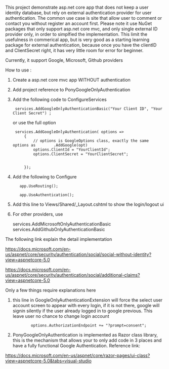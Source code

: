 
This project demonstrate asp.net core app that does not keep a user identity database, but rely on external authentication provider for user authentication.  The common use case is site that allow user to comment or contact you without register an account first.  Please note it use NuGet packages that only support asp.net core mvc, and only single external ID provider only, in order to simplfied the implementation. This limit the usefulness in commerical app, but is very good as a starting learning package for external authentication, because once you have the clientID and ClientSecret right, it has very little room for error for beginner.


Currently, it support Google, Microsoft, Github providers

How to use :

1. Create a asp.net core mvc app WITHOUT authentication
2. Add project reference to PonyGoogleOnlyAuthentication
3. Add the following code to ConfigureServices

        services.AddGoogleOnlyAuthenticationBasic("Your Client ID", "Your Client Secret") ;

    or use the full option    


        services.AddGoogleOnlyAuthentication( options =>
            {
                // options is GoogleOptions class, exactly the same options as        .AddGoogle(opt)
                options.ClientId = "YourClientId";
                options.ClientSecret = "YourClientSecret";


            });
4. Add the following to Configure

          app.UseRouting();

          app.UseAuthentication();

5. Add this line to Views/Shared/_Layout.cshtml  to show the login/logout ui

    <partial name="_LoginPartialSingleExtOnly" />

6. For other providers, use

    services.AddMicrosoftOnlyAuthenticationBasic
    services.AddGithubOnlyAuthenticationBasic



The following link explain the detail implementation

https://docs.microsoft.com/en-us/aspnet/core/security/authentication/social/social-without-identity?view=aspnetcore-5.0

https://docs.microsoft.com/en-us/aspnet/core/security/authentication/social/additional-claims?view=aspnetcore-5.0


Only a few things require explanations here 

1. this line in GoogleOnlyAuthenticationExtension will force the select user account screen to appear with every login,  if it is not there, google will signin silently if the user already logged in to google previous.  This leave user no chance to change login account

               options.AuthorizationEndpoint += "?prompt=consent";

2. PonyGoogleOnlyAuthentication is implemented as Razor class library, this is the mechanism that allows your to only add code in 3 places and have a fully functional Google Authentication. Reference link:

https://docs.microsoft.com/en-us/aspnet/core/razor-pages/ui-class?view=aspnetcore-5.0&tabs=visual-studio
